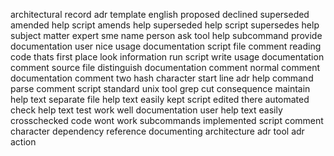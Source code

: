 architectural record adr template english proposed declined superseded amended help script amends help superseded help script supersedes help subject matter expert sme name person ask tool help subcommand provide documentation user nice usage documentation script file comment reading code thats first place look information run script write usage documentation comment source file distinguish documentation comment normal comment documentation comment two hash character start line adr help command parse comment script standard unix tool grep cut consequence maintain help text separate file help text easily kept script edited there automated check help text test work well documentation user help text easily crosschecked code wont work subcommands implemented script comment character dependency reference documenting architecture adr tool adr action
